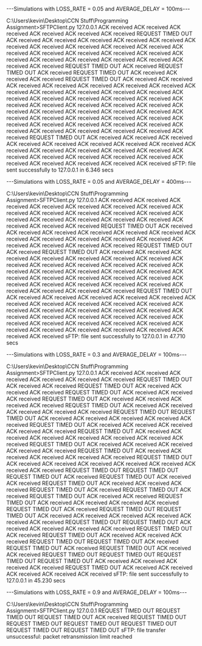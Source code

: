 ---Simulations with LOSS_RATE = 0.05 and AVERAGE_DELAY = 100ms---

C:\Users\kevin\Desktop\CCN Stuff\Programming Assignment>SFTPClient.py 127.0.0.1
ACK received
ACK received
ACK received
ACK received
ACK received
ACK received
REQUEST TIMED OUT
ACK received
ACK received
ACK received
ACK received
ACK received
ACK received
ACK received
ACK received
ACK received
ACK received
ACK received
ACK received
ACK received
ACK received
ACK received
ACK received
ACK received
ACK received
ACK received
ACK received
ACK received
ACK received
REQUEST TIMED OUT
ACK received
REQUEST TIMED OUT
ACK received
REQUEST TIMED OUT
ACK received
ACK received
ACK received
REQUEST TIMED OUT
ACK received
ACK received
ACK received
ACK received
ACK received
ACK received
ACK received
ACK received
ACK received
ACK received
ACK received
ACK received
ACK received
ACK received
ACK received
ACK received
ACK received
ACK received
ACK received
ACK received
ACK received
ACK received
ACK received
ACK received
ACK received
ACK received
ACK received
ACK received
ACK received
ACK received
ACK received
ACK received
ACK received
ACK received
ACK received
ACK received
ACK received
ACK received
ACK received
ACK received
ACK received
ACK received
ACK received
REQUEST TIMED OUT
ACK received
ACK received
ACK received
ACK received
ACK received
ACK received
ACK received
ACK received
ACK received
ACK received
ACK received
ACK received
ACK received
ACK received
ACK received
ACK received
ACK received
ACK received
ACK received
ACK received
ACK received
ACK received
ACK received
sFTP: file sent successfully to 127.0.0.1 in 6.346 secs

---Simulations with LOSS_RATE = 0.05 and AVERAGE_DELAY = 400ms---

C:\Users\kevin\Desktop\CCN Stuff\Programming Assignment>SFTPClient.py 127.0.0.1
ACK received
ACK received
ACK received
ACK received
ACK received
ACK received
ACK received
ACK received
ACK received
ACK received
ACK received
ACK received
ACK received
ACK received
ACK received
ACK received
ACK received
ACK received
ACK received
ACK received
REQUEST TIMED OUT
ACK received
ACK received
ACK received
ACK received
ACK received
ACK received
ACK received
ACK received
ACK received
ACK received
ACK received
ACK received
ACK received
ACK received
ACK received
REQUEST TIMED OUT
ACK received
REQUEST TIMED OUT
ACK received
ACK received
ACK received
ACK received
ACK received
ACK received
ACK received
ACK received
ACK received
ACK received
ACK received
ACK received
ACK received
ACK received
ACK received
ACK received
ACK received
ACK received
ACK received
ACK received
ACK received
ACK received
ACK received
ACK received
ACK received
ACK received
ACK received
ACK received
ACK received
ACK received
ACK received
REQUEST TIMED OUT
ACK received
ACK received
ACK received
ACK received
ACK received
ACK received
ACK received
ACK received
ACK received
ACK received
ACK received
ACK received
ACK received
ACK received
ACK received
ACK received
ACK received
ACK received
ACK received
ACK received
ACK received
ACK received
ACK received
ACK received
ACK received
ACK received
ACK received
ACK received
ACK received
ACK received
ACK received
ACK received
sFTP: file sent successfully to 127.0.0.1 in 47.710 secs

---Simulations with LOSS_RATE = 0.3 and AVERAGE_DELAY = 100ms---

C:\Users\kevin\Desktop\CCN Stuff\Programming Assignment>SFTPClient.py 127.0.0.1
ACK received
ACK received
ACK received
ACK received
ACK received
ACK received
REQUEST TIMED OUT
ACK received
ACK received
REQUEST TIMED OUT
ACK received
ACK received
ACK received
REQUEST TIMED OUT
ACK received
ACK received
ACK received
REQUEST TIMED OUT
ACK received
ACK received
ACK received
ACK received
REQUEST TIMED OUT
ACK received
ACK received
ACK received
ACK received
ACK received
REQUEST TIMED OUT
REQUEST TIMED OUT
ACK received
ACK received
ACK received
ACK received
ACK received
REQUEST TIMED OUT
ACK received
ACK received
ACK received
ACK received
ACK received
REQUEST TIMED OUT
ACK received
ACK received
ACK received
ACK received
ACK received
ACK received
ACK received
REQUEST TIMED OUT
ACK received
ACK received
ACK received
ACK received
ACK received
REQUEST TIMED OUT
ACK received
ACK received
ACK received
ACK received
ACK received
REQUEST TIMED OUT
ACK received
ACK received
ACK received
ACK received
ACK received
ACK received
ACK received
REQUEST TIMED OUT
REQUEST TIMED OUT
REQUEST TIMED OUT
ACK received
REQUEST TIMED OUT
ACK received
ACK received
REQUEST TIMED OUT
ACK received
ACK received
ACK received
REQUEST TIMED OUT
ACK received
REQUEST TIMED OUT
ACK received
REQUEST TIMED OUT
ACK received
ACK received
REQUEST TIMED OUT
ACK received
ACK received
ACK received
ACK received
REQUEST TIMED OUT
ACK received
REQUEST TIMED OUT
REQUEST TIMED OUT
ACK received
ACK received
ACK received
ACK received
ACK received
ACK received
REQUEST TIMED OUT
REQUEST TIMED OUT
ACK received
ACK received
ACK received
ACK received
REQUEST TIMED OUT
ACK received
REQUEST TIMED OUT
ACK received
ACK received
ACK received
REQUEST TIMED OUT
REQUEST TIMED OUT
ACK received
REQUEST TIMED OUT
ACK received
REQUEST TIMED OUT
ACK received
ACK received
REQUEST TIMED OUT
REQUEST TIMED OUT
REQUEST TIMED OUT
REQUEST TIMED OUT
ACK received
ACK received
ACK received
ACK received
REQUEST TIMED OUT
ACK received
ACK received
ACK received
ACK received
ACK received
sFTP: file sent successfully to 127.0.0.1 in 45.230 secs

---Simulations with LOSS_RATE = 0.9 and AVERAGE_DELAY = 100ms---

C:\Users\kevin\Desktop\CCN Stuff\Programming Assignment>SFTPClient.py 127.0.0.1
REQUEST TIMED OUT
REQUEST TIMED OUT
REQUEST TIMED OUT
ACK received
REQUEST TIMED OUT
REQUEST TIMED OUT
REQUEST TIMED OUT
REQUEST TIMED OUT
REQUEST TIMED OUT
REQUEST TIMED OUT
sFTP: file transfer unsuccessful: packet retransmission limit reached
